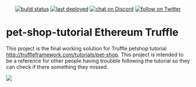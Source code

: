 <p align="center">
    <a href="https://circleci.com/gh/badges/shields/tree/master">
        <img src="https://img.shields.io/circleci/project/github/badges/shields.svg"
            alt="build status"></a>
    <a href="https://github.com/badges/shields/commits/gh-pages">
        <img src="https://img.shields.io/github/last-commit/badges/shields/gh-pages.svg?label=last%20deployed"
            alt="last deployed"></a>
    <a href="https://discord.gg/HjJCwm5">
        <img src="https://img.shields.io/discord/308323056592486420.svg?logo=discord"
            alt="chat on Discord"></a>
    <a href="https://twitter.com/servatj">
        <img src="https://img.shields.io/twitter/url/http/shields.io.svg?style=social"
            alt="follow on Twitter"></a>
</p>

# pet-shop-tutorial Ethereum Truffle

 This project is the final working solution for Truffle petshop tutorial http://truffleframework.com/tutorials/pet-shop.
 This project is intended to be a reference for other people having troubble following the tutorial so they can check if 
 there something they missed.

<img align="center" src="https://ssistero-cdn.sirv.com/github/pet-shop.jpg"/>
